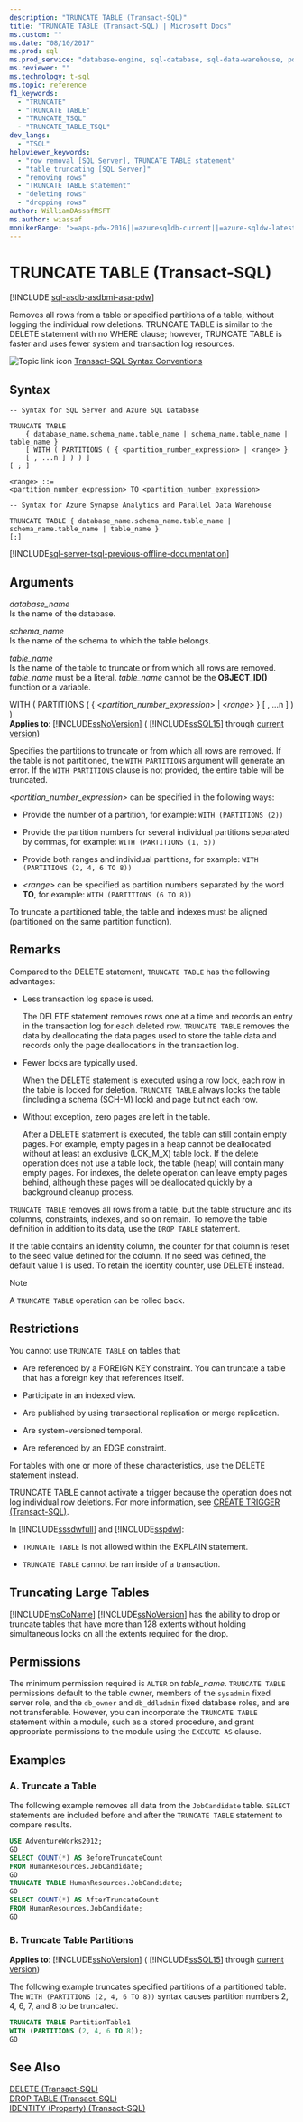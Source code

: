 ```yaml
---
description: "TRUNCATE TABLE (Transact-SQL)"
title: "TRUNCATE TABLE (Transact-SQL) | Microsoft Docs"
ms.custom: ""
ms.date: "08/10/2017"
ms.prod: sql
ms.prod_service: "database-engine, sql-database, sql-data-warehouse, pdw"
ms.reviewer: ""
ms.technology: t-sql
ms.topic: reference
f1_keywords: 
  - "TRUNCATE"
  - "TRUNCATE TABLE"
  - "TRUNCATE_TSQL"
  - "TRUNCATE_TABLE_TSQL"
dev_langs: 
  - "TSQL"
helpviewer_keywords: 
  - "row removal [SQL Server], TRUNCATE TABLE statement"
  - "table truncating [SQL Server]"
  - "removing rows"
  - "TRUNCATE TABLE statement"
  - "deleting rows"
  - "dropping rows"
author: WilliamDAssafMSFT
ms.author: wiassaf
monikerRange: ">=aps-pdw-2016||=azuresqldb-current||=azure-sqldw-latest||>=sql-server-2016||>=sql-server-linux-2017||=azuresqldb-mi-current"
---
```

# TRUNCATE TABLE (Transact-SQL)
[!INCLUDE [sql-asdb-asdbmi-asa-pdw](../../includes/applies-to-version/sql-asdb-asdbmi-asa-pdw.md)]

Removes all rows from a table or specified partitions of a table, without logging the individual row deletions. TRUNCATE TABLE is similar to the DELETE statement with no WHERE clause; however, TRUNCATE TABLE is faster and uses fewer system and transaction log resources.  
  
 ![Topic link icon](../../database-engine/configure-windows/media/topic-link.gif "Topic link icon") [Transact-SQL Syntax Conventions](../../t-sql/language-elements/transact-sql-syntax-conventions-transact-sql.md)  
  
## Syntax  
  
```syntaxsql
-- Syntax for SQL Server and Azure SQL Database  
  
TRUNCATE TABLE   
    { database_name.schema_name.table_name | schema_name.table_name | table_name }  
    [ WITH ( PARTITIONS ( { <partition_number_expression> | <range> }   
    [ , ...n ] ) ) ]  
[ ; ]  
  
<range> ::=  
<partition_number_expression> TO <partition_number_expression>  
```  
  
```syntaxsql
-- Syntax for Azure Synapse Analytics and Parallel Data Warehouse  
  
TRUNCATE TABLE { database_name.schema_name.table_name | schema_name.table_name | table_name }  
[;]  
```  
  
[!INCLUDE[sql-server-tsql-previous-offline-documentation](../../includes/sql-server-tsql-previous-offline-documentation.md)]

## Arguments
 *database_name*  
 Is the name of the database.  
  
 *schema_name*  
 Is the name of the schema to which the table belongs.  
  
 *table_name*  
 Is the name of the table to truncate or from which all rows are removed. *table_name* must be a literal. *table_name* cannot be the **OBJECT_ID()** function or a variable.  
  
 WITH ( PARTITIONS ( { \<*partition_number_expression*> | \<*range*> } [ , ...n ] ) )    
**Applies to**: [!INCLUDE[ssNoVersion](../../includes/ssnoversion-md.md)] ( [!INCLUDE[ssSQL15](../../includes/sssql16-md.md)] through [current version](/troubleshoot/sql/general/determine-version-edition-update-level))
  
 Specifies the partitions to truncate or from which all rows are removed. If the table is not partitioned, the `WITH PARTITIONS` argument will generate an error. If the `WITH PARTITIONS` clause is not provided, the entire table will be truncated.  
  
 *\<partition_number_expression>* can be specified in the following ways: 
  
-   Provide the number of a partition, for example: `WITH (PARTITIONS (2))`  
  
-   Provide the partition numbers for several individual partitions separated by commas, for example: `WITH (PARTITIONS (1, 5))`  
  
-   Provide both ranges and individual partitions, for example: `WITH (PARTITIONS (2, 4, 6 TO 8))`  
  
-   *\<range>* can be specified as partition numbers separated by the word **TO**, for example: `WITH (PARTITIONS (6 TO 8))`  
  
 To truncate a partitioned table, the table and indexes must be aligned (partitioned on the same partition function).  
  
## Remarks  
 Compared to the DELETE statement, `TRUNCATE TABLE` has the following advantages:  
  
-   Less transaction log space is used.  
  
     The DELETE statement removes rows one at a time and records an entry in the transaction log for each deleted row. `TRUNCATE TABLE` removes the data by deallocating the data pages used to store the table data and records only the page deallocations in the transaction log.  
  
-   Fewer locks are typically used.  
  
     When the DELETE statement is executed using a row lock, each row in the table is locked for deletion. `TRUNCATE TABLE` always locks the table (including a schema (SCH-M) lock) and page but not each row.  
  
-   Without exception, zero pages are left in the table.  
  
     After a DELETE statement is executed, the table can still contain empty pages. For example, empty pages in a heap cannot be deallocated without at least an exclusive (LCK_M_X) table lock. If the delete operation does not use a table lock, the table (heap) will contain many empty pages. For indexes, the delete operation can leave empty pages behind, although these pages will be deallocated quickly by a background cleanup process.  
  
 `TRUNCATE TABLE` removes all rows from a table, but the table structure and its columns, constraints, indexes, and so on remain. To remove the table definition in addition to its data, use the `DROP TABLE` statement.  
  
 If the table contains an identity column, the counter for that column is reset to the seed value defined for the column. If no seed was defined, the default value 1 is used. To retain the identity counter, use DELETE instead.  
 
 > [!NOTE]
 > A `TRUNCATE TABLE` operation can be rolled back.
  
## Restrictions  
 You cannot use `TRUNCATE TABLE` on tables that:  
  
-   Are referenced by a FOREIGN KEY constraint. You can truncate a table that has a foreign key that references itself. 
  
-   Participate in an indexed view.  
  
-   Are published by using transactional replication or merge replication.  

-   Are system-versioned temporal.

-   Are referenced by an EDGE constraint.  
  
 For tables with one or more of these characteristics, use the DELETE statement instead.  
  
 TRUNCATE TABLE cannot activate a trigger because the operation does not log individual row deletions. For more information, see [CREATE TRIGGER &#40;Transact-SQL&#41;](../../t-sql/statements/create-trigger-transact-sql.md). 
 
 In [!INCLUDE[sssdwfull](../../includes/sssdwfull-md.md)] and [!INCLUDE[sspdw](../../includes/sspdw-md.md)]:

- `TRUNCATE TABLE` is not allowed within the EXPLAIN statement.

- `TRUNCATE TABLE` cannot be ran inside of a transaction.
  
## Truncating Large Tables  
 [!INCLUDE[msCoName](../../includes/msconame-md.md)] [!INCLUDE[ssNoVersion](../../includes/ssnoversion-md.md)] has the ability to drop or truncate tables that have more than 128 extents without holding simultaneous locks on all the extents required for the drop.  
  
## Permissions  
 The minimum permission required is `ALTER` on *table_name*. `TRUNCATE TABLE` permissions default to the table owner, members of the `sysadmin` fixed server role, and the `db_owner` and `db_ddladmin` fixed database roles, and are not transferable. However, you can incorporate the `TRUNCATE TABLE` statement within a module, such as a stored procedure, and grant appropriate permissions to the module using the `EXECUTE AS` clause.  
  
## Examples  
  
### A. Truncate a Table  
 The following example removes all data from the `JobCandidate` table. `SELECT` statements are included before and after the `TRUNCATE TABLE` statement to compare results.  
  
```sql  
USE AdventureWorks2012;  
GO  
SELECT COUNT(*) AS BeforeTruncateCount   
FROM HumanResources.JobCandidate;  
GO  
TRUNCATE TABLE HumanResources.JobCandidate;  
GO  
SELECT COUNT(*) AS AfterTruncateCount   
FROM HumanResources.JobCandidate;  
GO  
```  
  
### B. Truncate Table Partitions  
  
**Applies to**: [!INCLUDE[ssNoVersion](../../includes/ssnoversion-md.md)] ( [!INCLUDE[ssSQL15](../../includes/sssql16-md.md)] through [current version](/troubleshoot/sql/general/determine-version-edition-update-level))
  
 The following example truncates specified partitions of a partitioned table. The `WITH (PARTITIONS (2, 4, 6 TO 8))` syntax causes partition numbers 2, 4, 6, 7, and 8 to be truncated.  
  
```sql  
TRUNCATE TABLE PartitionTable1   
WITH (PARTITIONS (2, 4, 6 TO 8));  
GO  
```  
  
## See Also  
 [DELETE &#40;Transact-SQL&#41;](../../t-sql/statements/delete-transact-sql.md)   
 [DROP TABLE &#40;Transact-SQL&#41;](../../t-sql/statements/drop-table-transact-sql.md)   
 [IDENTITY &#40;Property&#41; &#40;Transact-SQL&#41;](../../t-sql/statements/create-table-transact-sql-identity-property.md)  
